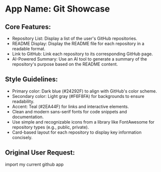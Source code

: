 # **App Name**: Git Showcase

## Core Features:

- Repository List: Display a list of the user's GitHub repositories.
- README Display: Display the README file for each repository in a readable format.
- Link to GitHub: Link each repository to its corresponding GitHub page.
- AI-Powered Summary: Use an AI tool to generate a summary of the repository's purpose based on the README content.

## Style Guidelines:

- Primary color: Dark blue (#24292F) to align with GitHub's color scheme.
- Secondary color: Light gray (#F6F8FA) for backgrounds to ensure readability.
- Accent: Teal (#2EA44F) for links and interactive elements.
- Clean and modern sans-serif fonts for code snippets and documentation.
- Use simple and recognizable icons from a library like FontAwesome for repository types (e.g., public, private).
- Card-based layout for each repository to display key information concisely.

## Original User Request:
import my current github app
  